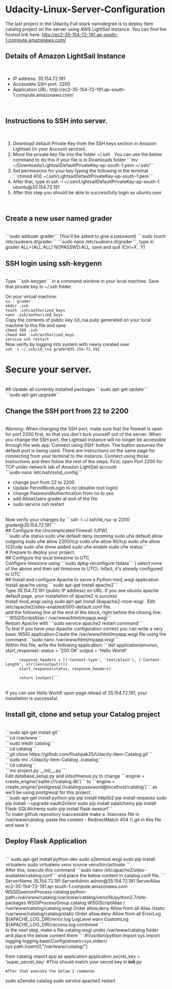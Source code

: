 # Udacity-Linux-Server-Configuration
The last project in the Udacity Full stack nanodegree is to deploy Item catalog project on the server using AWS LightSail instance. You can find the hosted link here: http://ec2-35-154-72-191.ap-south-1.compute.amazonaws.com/
<br>

## Details of Amazon LightSail Instance
<br>
<ul><li>IP address: 35.154.72.191</li>
<li>Accessible SSH port: 2200</li>
<li>Application URL: http://ec2-35-154-72-191.ap-south-1.compute.amazonaws.com/</li></ul>
<br>

## Instructions to SSH into server.
<br>
<ol><li>Download default Private Key from the SSH keys section in Amazon Lightsail (in your Account section).</li>
<li>Move the private key file into the folder ~/.ssh . You can use the below command to do this if your file is in Downloads folder
  ```mv ~/Downloads/LightsailDefaultPrivateKey-ap-south-1.pem ~/.ssh/``` 
</li>
<li>Set permissions for your key typing the following in the terminal 
  ```chmod 400 ~/.ssh/LightsailDefaultPrivateKey-ap-south-1.pem```
</li>
<li>After that, type in ssh -i ~/.ssh/LightsailDefaultPrivateKey-ap-south-1 ubuntu@35.154.72.191</li>
<li>After this step you should be able to successfully login as ubuntu user</li>
</ol><br> 

## Create a new user named grader
<br>
```sudo adduser grader``` (You'll be asked to give a password)
```sudo touch /etc/sudoers.d/grader```
```sudo nano /etc/sudoers.d/grader```, type in grader ALL=(ALL:ALL) NOPASSWD:ALL, save and quit (Ctrl+X , Y)
<br>

## SSH login using ssh-keygenn
<br>
Type 
```ssh-keygen``` 
in a command window in your local machine. Save that private key in ~/.ssh folder.<br>

On your virtual machine:
<br>
```su - grader```<br>
```mkdir .ssh```<br>
```touch .ssh/authorized_keys```<br>
```nano .ssh/authorized_keys```<br>
Copy the contents of public key (id_rsa.pub) generated on your local machine to this file and save
<br>
```chmod 700 .ssh```<br>
```chmod 644 .ssh/authorized_keys```<br>
```service ssh restart```<br>
Now verify by logging into system with newly created user<br>
```ssh -i ~/.ssh/id_rsa grader@35.154.72.191``` <br>

# Secure your server.
<br>
## Update all currently installed packages
```sudo apt-get update``` <br>
```sudo apt-get upgrade``` <br>

## Change the SSH port from 22 to 2200
<br>
Warning: When changing the SSH port, make sure that the firewall is open for port 2200 first, so that you don't lock yourself out of the server. When you change the SSH port, the Lightsail instance will no longer be accessible through the web app 'Connect using SSH' button. The button assumes the default port is being used. There are instructions on the same page for connecting from your terminal to the instance. Connect using those instructions and then follow the rest of the steps.
First, open Port 2200 for TCP under network tab of Amazon LightSail account
<br>
```sudo nano /etc/ssh/sshd_config```
<ul><li>change port from 22 to 2200</li>
<li>Update PermitRootLogin to <em>no</em> (disable root login)</li>
<li>change PasswordAuthentication from no to yes</li>
<li>add AllowUsers grader at end of the file </li>
<li>sudo service ssh restart</li>
 </ul>
<br>
Now verify your changes by ```ssh -i ~/.ssh/id_rsa -p 2200 grader@35.154.72.191```
<br>
## Configure the Uncomplicated Firewall (UFW) 
<br>```sudo ufw status
sudo ufw default deny incoming
sudo ufw default allow outgoing
sudo ufw allow 2200/tcp
sudo ufw allow 80/tcp
sudo ufw allow 123/udp
sudo ufw show added
sudo ufw enable
sudo ufw status```
<br>
# Prepare to deploy your project.
<br>
## Configure the local timezone to UTC
<br>Configure timezone using ```sudo dpkg-reconfigure tzdata``` ( select none of the above and then set timezone to UTC). Infact, it's already configured to UTC <br>
## Install and configure Apache to serve a Python mod_wsgi application
<br>Install apache using ```sudo apt-get install apache2``` 
<br>Type 35.154.72.191 (public IP address) on URL. If you see ubuntu apache default page, your installation of apache2 is success
<br>Install mod_wsgi using sudo apt-get install libapache2-mod-wsgi .
Edit /etc/apache2/sites-enabled/000-default.conf file.<br>
add the following line at the end of the <VirtualHost *:80> block, right before the closing line: 
```WSGIScriptAlias / /var/www/html/myapp.wsgi```
<br>
Restart Apache with  ```sudo service apache2 restart command```<br>
To test if you have your Apache configuration correct you can write a very basic WSGI application.Create the /var/www/html/myapp.wsgi file using the command ```sudo nano /var/www/html/myapp.wsgi``` <br> Within this file, write the following application:
    ```def application(environ, start_response):
          status = '200 OK'
          output = 'Hello World!'

          response_headers = [('Content-type', 'text/plain'), ('Content-Length', str(len(output)))]
          start_response(status, response_headers)

          return [output]```
<br>
If you can see Hello World! upon page reload of 35.154.72.191, your installation is successful. 
<br>

## Install git, clone and setup your Catalog project
<br>
```sudo apt-get install git```<br>
```cd /var/www```<br>
```sudo mkdir catalog```<br>
```cd catalog```<br>
```git clone https://github.com/Pushpak25/Udacity-Item-Catalog.git```<br>
```sudo mv ./Udacity-Item-Catalog ./catalog```<br>
```cd catalog```<br>
```mv project.py __init__.py```<br>
Edit database_setup.py and lotsofmenus.py to change ```engine = create_engine('sqlite:///catalog.db')``` to ```engine = create_engine('postgresql://catalog:password@localhost/catalog')``` as we'll be using postgresql for this project<br>
```sudo apt-get install python-pip
pip install httplib2
pip install requests
sudo pip install --upgrade oauth2client
sudo pip install sqlalchemy
pip install Flask-SQLAlchemy
sudo pip install flask-seasurf```
<br>
To make github repository inaccessible make a .htaccess file in /var/www/catalog.
paste the content - RedirectMatch 404 /\.git in this file and save it .
<br>

## Deploy Flask Application
<br>
```
sudo apt-get install python-dev
sudo a2enmod wsgi
sudo pip install virtualenv
sudo virtualenv venv
source venv/bin/activate
```
<br>
After this, execute this command ```sudo nano /etc/apache2/sites-available/catalog.conf``` and place the below content in catalog.conf file. 
```
<VirtualHost *:80>
    ServerName 35.154.72.191
    ServerAdmin admin@35.154.72.191
    ServerAlias ec2-35-154-72-191.ap-south-1.compute.amazonaws.com
    WSGIDaemonProcess catalog python-path=/var/www/catalog:/var/www/catalog/venv/lib/python2.7/site-packages
    WSGIProcessGroup catalog
    WSGIScriptAlias / /var/www/catalog/catalog.wsgi
    <Directory /var/www/catalog/catalog/>
        Order allow,deny
        Allow from all
    </Directory>
    Alias /static /var/www/catalog/catalog/static
    <Directory /var/www/catalog/catalog/static/>
        Order allow,deny
        Allow from all
    </Directory>
    ErrorLog ${APACHE_LOG_DIR}/error.log
    LogLevel warn
    CustomLog ${APACHE_LOG_DIR}/access.log combined
```
<br>
In the next step, make a file catalog.wsgi under /var/www/catalog folder and place the below content there
```
#!/usr/bin/python
import sys
import logging
logging.basicConfig(stream=sys.stderr)
sys.path.insert(0,"/var/www/catalog/")

from catalog import app as application
application.secret_key = 'super_secret_key' #This should match your secret key in __init__.py
```
After that execute the below 2 commands
```
sudo a2ensite catalog
sudo service apache2 restart
```
